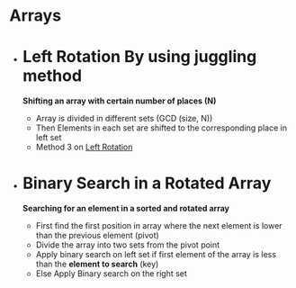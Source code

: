 # Arrays

- # Left Rotation **By using juggling method**
    **Shifting an array with certain number of places (N)**

    - Array is divided in different sets (GCD (size, N))
    - Then Elements in each set are shifted to the corresponding place in left set
    - Method 3 on [Left Rotation](http://www.geeksforgeeks.org/array-rotation/)

 - # Binary Search in a Rotated Array
    **Searching for an element in a sorted and rotated array**

    - First find the first position in array where the next element is lower than the previous element (pivot)
    - Divide the array into two sets from the pivot point
    - Apply binary search on left set if first element of the array is less than the **element to search** (key)
    - Else Apply Binary search on the right set